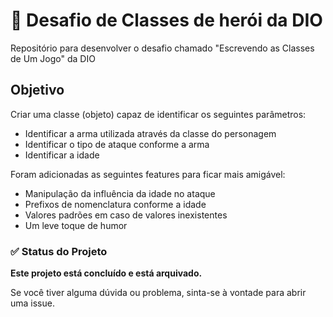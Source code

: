 # 🚀 Desafio de Classes de herói da DIO
Repositório para desenvolver o desafio chamado "Escrevendo as Classes de Um Jogo" da DIO

## Objetivo
Criar uma classe (objeto) capaz de identificar os seguintes parâmetros:
* Identificar a arma utilizada através da classe do personagem
* Identificar o tipo de ataque conforme a arma
* Identificar a idade

Foram adicionadas as seguintes features para ficar mais amigável:
* Manipulação da influência da idade no ataque
* Prefixos de nomenclatura conforme a idade
* Valores padrões em caso de valores inexistentes
* Um leve toque de humor

### :white_check_mark: Status do Projeto

**Este projeto está concluído e está arquivado.**

Se você tiver alguma dúvida ou problema, sinta-se à vontade para abrir uma issue.
